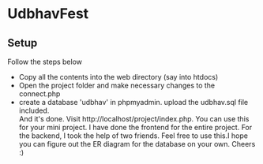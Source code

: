 # UdbhavFest
<h2>Setup</h2>
<p>Follow the steps below
<ul>
<li>Copy all the contents into the web directory (say into htdocs)</li>
<li>Open the project folder and make necessary changes to the connect.php</li>
<li>create a database 'udbhav' in phpmyadmin. upload the udbhav.sql file included. </li>
</li>
And it's done. Visit http://localhost/project/index.php. You can use this for your mini project. I have done the frontend 
for the entire project. For the backend, I took the help of two friends. Feel free to use this.I hope you can figure out the ER 
diagram for the database on your own. Cheers :) 
